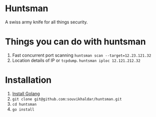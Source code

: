 # Huntsman
A swiss army knife for all things security.

# Things you can do with huntsman
1. Fast concurrent port scanning `huntsman scan --target=12.23.121.32`  
2. Location details of IP or `tcpdump`. `huntsman iploc 12.121.212.32`  

# Installation 
1. [Install Golang](https://golang.org/doc/install)    
2. `git clone git@github.com:souvikhaldar/huntsman.git`
3. `cd huntsman`  
4. `go install`
